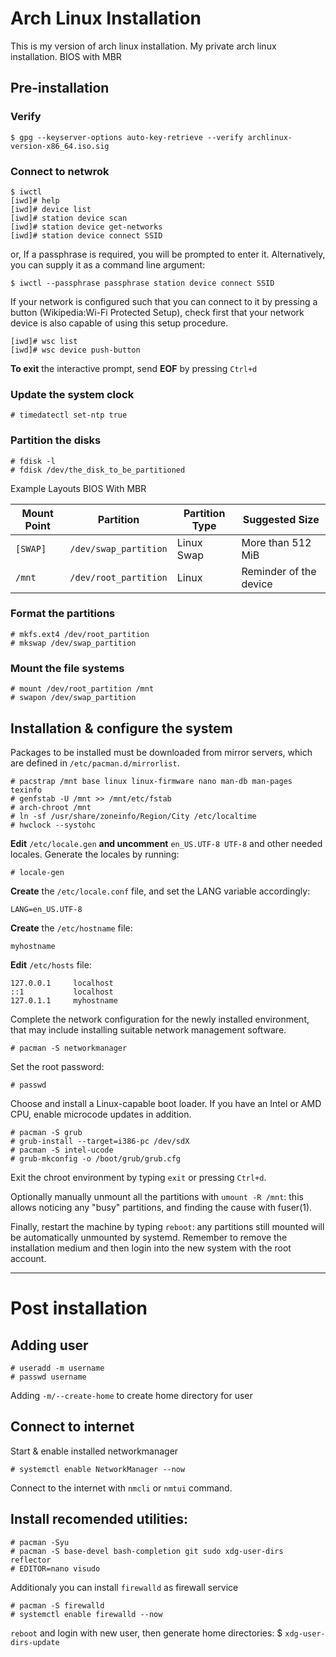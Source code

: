 # Arch Linux Installation

This is my version of arch linux installation. My private arch linux installation. BIOS with MBR

## Pre-installation

### Verify

```
$ gpg --keyserver-options auto-key-retrieve --verify archlinux-version-x86_64.iso.sig
```

### Connect to netwrok

```
$ iwctl
[iwd]# help
[iwd]# device list
[iwd]# station device scan
[iwd]# station device get-networks
[iwd]# station device connect SSID
```

or, If a passphrase is required, you will be prompted to enter it. Alternatively, you can supply it as a command line argument:

```
$ iwctl --passphrase passphrase station device connect SSID
```

If your network is configured such that you can connect to it by pressing a button (Wikipedia:Wi-Fi Protected Setup), check first that your network device is also capable of using this setup procedure. 

```
[iwd]# wsc list
[iwd]# wsc device push-button
```

**To exit** the interactive prompt, send **EOF** by pressing `Ctrl+d`

### Update the system clock

```
# timedatectl set-ntp true
```

### Partition the disks

```
# fdisk -l
# fdisk /dev/the_disk_to_be_partitioned
```

Example Layouts BIOS With MBR

| Mount Point | Partition | Partition Type | Suggested Size |
| --- | --- | --- | --- |
| `[SWAP]` | `/dev/swap_partition` | Linux Swap | More than 512 MiB |
| `/mnt` | `/dev/root_partition` | Linux | Reminder of the device |

### Format the partitions

```
# mkfs.ext4 /dev/root_partition
# mkswap /dev/swap_partition
```

### Mount the file systems

```
# mount /dev/root_partition /mnt
# swapon /dev/swap_partition
```

## Installation & configure the system

Packages to be installed must be downloaded from mirror servers, which are defined in `/etc/pacman.d/mirrorlist`.

```
# pacstrap /mnt base linux linux-firmware nano man-db man-pages texinfo
# genfstab -U /mnt >> /mnt/etc/fstab
# arch-chroot /mnt
# ln -sf /usr/share/zoneinfo/Region/City /etc/localtime
# hwclock --systohc
```

**Edit** `/etc/locale.gen` **and uncomment** `en_US.UTF-8 UTF-8` and other needed locales. Generate the locales by running:

```
# locale-gen
```

**Create** the `/etc/locale.conf` file, and set the LANG variable accordingly: 

```
LANG=en_US.UTF-8
```

**Create** the `/etc/hostname` file: 

```
myhostname
```

**Edit** `/etc/hosts` file:

```
127.0.0.1     localhost
::1           localhost
127.0.1.1     myhostname
```

Complete the network configuration for the newly installed environment, that may include installing suitable network management software.

```
# pacman -S networkmanager
```

Set the root password:

```
# passwd
```

Choose and install a Linux-capable boot loader. If you have an Intel or AMD CPU, enable microcode updates in addition. 

```
# pacman -S grub
# grub-install --target=i386-pc /dev/sdX
# pacman -S intel-ucode
# grub-mkconfig -o /boot/grub/grub.cfg
```

Exit the chroot environment by typing `exit` or pressing `Ctrl+d`.

Optionally manually unmount all the partitions with `umount -R /mnt`: this allows noticing any "busy" partitions, and finding the cause with fuser(1).

Finally, restart the machine by typing `reboot`: any partitions still mounted will be automatically unmounted by systemd. Remember to remove the installation medium and then login into the new system with the root account. 

---

# Post installation

## Adding user

```
# useradd -m username
# passwd username
```

Adding `-m/--create-home` to create home directory for user

## Connect to internet

Start & enable installed networkmanager

```
# systemctl enable NetworkManager --now
```

Connect to the internet with `nmcli` or `nmtui` command.

## Install recomended utilities:

```
# pacman -Syu
# pacman -S base-devel bash-completion git sudo xdg-user-dirs reflector
# EDITOR=nano visudo
```

Additionaly you can install `firewalld` as firewall service

```
# pacman -S firewalld
# systemctl enable firewalld --now
```

`reboot` and login with new user, then generate home directories: $ `xdg-user-dirs-update`
